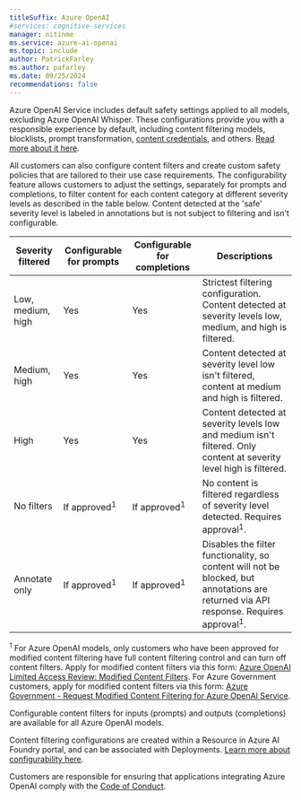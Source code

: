 ```yaml
---
titleSuffix: Azure OpenAI
#services: cognitive-services
manager: nitinme
ms.service: azure-ai-openai
ms.topic: include
author: PatrickFarley
ms.author: pafarley
ms.date: 09/25/2024
recommendations: false
---
```




Azure OpenAI Service includes default safety settings applied to all models, excluding Azure OpenAI Whisper. These configurations provide you with a responsible experience by default, including content filtering models, blocklists, prompt transformation, [content credentials](../concepts/content-credentials.md), and others. [Read more about it here](/azure/ai-services/openai/concepts/default-safety-policies). 

All customers can also configure content filters and create custom safety policies that are tailored to their use case requirements. The configurability feature allows customers to adjust the settings, separately for prompts and completions, to filter content for each content category at different severity levels as described in the table below. Content detected at the 'safe' severity level is labeled in annotations but is not subject to filtering and isn't configurable.

| Severity filtered | Configurable for prompts | Configurable for completions | Descriptions |
|-------------------|--------------------------|------------------------------|--------------|
| Low, medium, high | Yes | Yes | Strictest filtering configuration. Content detected at severity levels low, medium, and high is filtered.|
| Medium, high      | Yes | Yes | Content detected at severity level low isn't filtered, content at medium and high is filtered.|
| High              | Yes| Yes | Content detected at severity levels low and medium isn't filtered. Only content at severity level high is filtered. |
| No filters | If approved<sup>1</sup>| If approved<sup>1</sup>| No content is filtered regardless of severity level detected. Requires approval<sup>1</sup>.|
|Annotate only | If approved<sup>1</sup>| If approved<sup>1</sup>| Disables the filter functionality, so content will not be blocked, but annotations are returned via API response. Requires approval<sup>1</sup>.|

<sup>1</sup> For Azure OpenAI models, only customers who have been approved for modified content filtering have full content filtering control and can turn off content filters. Apply for modified content filters via this form: [Azure OpenAI Limited Access Review: Modified Content Filters](https://ncv.microsoft.com/uEfCgnITdR). For Azure Government customers, apply for modified content filters via this form: [Azure Government - Request Modified Content Filtering for Azure OpenAI Service](https://aka.ms/AOAIGovModifyContentFilter).

Configurable content filters for inputs (prompts) and outputs (completions) are available for all Azure OpenAI models.

Content filtering configurations are created within a Resource in Azure AI Foundry portal, and can be associated with Deployments. [Learn more about configurability here](../how-to/content-filters.md).  

Customers are responsible for ensuring that applications integrating Azure OpenAI comply with the [Code of Conduct](/legal/ai-code-of-conduct?context=/azure/ai-services/openai/context/context). 